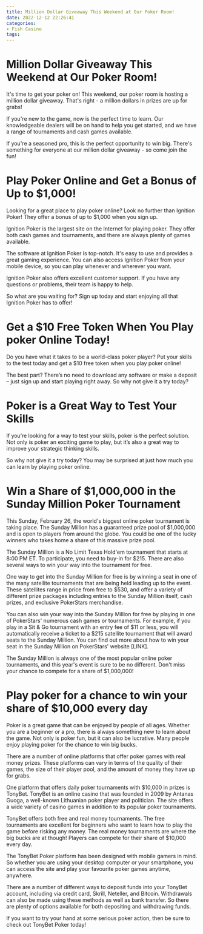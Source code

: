 ```yaml
---
title: Million Dollar Giveaway This Weekend at Our Poker Room!
date: 2022-12-12 22:26:41
categories:
- Fish Casino
tags:
---
```



#  Million Dollar Giveaway This Weekend at Our Poker Room!

It's time to get your poker on! This weekend, our poker room is hosting a million dollar giveaway. That's right - a million dollars in prizes are up for grabs!

If you're new to the game, now is the perfect time to learn. Our knowledgeable dealers will be on hand to help you get started, and we have a range of tournaments and cash games available.

If you're a seasoned pro, this is the perfect opportunity to win big. There's something for everyone at our million dollar giveaway - so come join the fun!

#  Play Poker Online and Get a Bonus of Up to $1,000!

Looking for a great place to play poker online? Look no further than Ignition Poker! They offer a bonus of up to $1,000 when you sign up.

Ignition Poker is the largest site on the Internet for playing poker. They offer both cash games and tournaments, and there are always plenty of games available.

The software at Ignition Poker is top-notch. It's easy to use and provides a great gaming experience. You can also access Ignition Poker from your mobile device, so you can play whenever and wherever you want.

 Ignition Poker also offers excellent customer support. If you have any questions or problems, their team is happy to help.

So what are you waiting for? Sign up today and start enjoying all that Ignition Poker has to offer!

#  Get a $10 Free Token When You Play poker Online Today!

Do you have what it takes to be a world-class poker player? Put your skills to the test today and get a $10 free token when you play poker online!

The best part? There’s no need to download any software or make a deposit – just sign up and start playing right away. So why not give it a try today?

# Poker is a Great Way to Test Your Skills

If you’re looking for a way to test your skills, poker is the perfect solution. Not only is poker an exciting game to play, but it’s also a great way to improve your strategic thinking skills.

So why not give it a try today? You may be surprised at just how much you can learn by playing poker online.

#  Win a Share of $1,000,000 in the Sunday Million Poker Tournament 

This Sunday, February 26, the world's biggest online poker tournament is taking place. The Sunday Million has a guaranteed prize pool of $1,000,000 and is open to players from around the globe. You could be one of the lucky winners who takes home a share of this massive prize pool.

The Sunday Million is a No Limit Texas Hold'em tournament that starts at 8:00 PM ET. To participate, you need to buy-in for $215. There are also several ways to win your way into the tournament for free.

One way to get into the Sunday Million for free is by winning a seat in one of the many satellite tournaments that are being held leading up to the event. These satellites range in price from free to $530, and offer a variety of different prize packages including entries to the Sunday Million itself, cash prizes, and exclusive PokerStars merchandise.

You can also win your way into the Sunday Million for free by playing in one of PokerStars' numerous cash games or tournaments. For example, if you play in a Sit & Go tournament with an entry fee of $11 or less, you will automatically receive a ticket to a $215 satellite tournament that will award seats to the Sunday Million. You can find out more about how to win your seat in the Sunday Million on PokerStars' website [LINK].

The Sunday Million is always one of the most popular online poker tournaments, and this year's event is sure to be no different. Don't miss your chance to compete for a share of $1,000,000!

#  Play poker for a chance to win your share of $10,000 every day

Poker is a great game that can be enjoyed by people of all ages. Whether you are a beginner or a pro, there is always something new to learn about the game. Not only is poker fun, but it can also be lucrative. Many people enjoy playing poker for the chance to win big bucks.

There are a number of online platforms that offer poker games with real money prizes. These platforms can vary in terms of the quality of their games, the size of their player pool, and the amount of money they have up for grabs.

One platform that offers daily poker tournaments with $10,000 in prizes is TonyBet. TonyBet is an online casino that was founded in 2009 by Antanas Guoga, a well-known Lithuanian poker player and politician. The site offers a wide variety of casino games in addition to its popular poker tournaments.

TonyBet offers both free and real money tournaments. The free tournaments are excellent for beginners who want to learn how to play the game before risking any money. The real money tournaments are where the big bucks are at though! Players can compete for their share of $10,000 every day.

The TonyBet Poker platform has been designed with mobile gamers in mind. So whether you are using your desktop computer or your smartphone, you can access the site and play your favourite poker games anytime, anywhere.

There are a number of different ways to deposit funds into your TonyBet account, including via credit card, Skrill, Neteller, and Bitcoin. Withdrawals can also be made using these methods as well as bank transfer. So there are plenty of options available for both depositing and withdrawing funds.

If you want to try your hand at some serious poker action, then be sure to check out TonyBet Poker today!